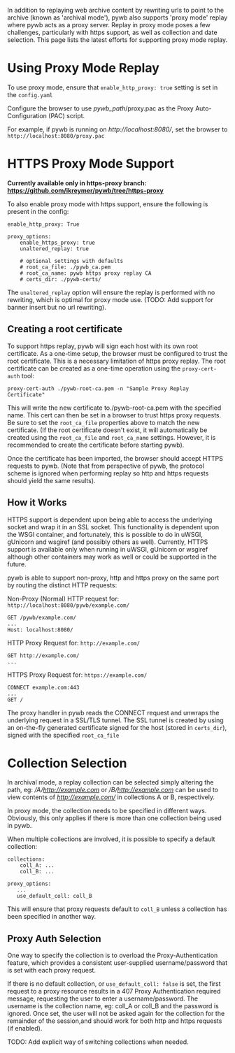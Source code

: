 In addition to replaying web archive content by rewriting urls to point to the archive (known as 'archival mode'), pywb also supports 'proxy mode' replay where pywb acts as a proxy server.
Replay in proxy mode poses a few challenges, particularly with https support, as well as collection and date selection. This page lists the latest efforts for supporting proxy mode replay.

# Using Proxy Mode Replay

To use proxy mode, ensure that `enable_http_proxy: true` setting is set in the `config.yaml`

Configure the browser to use *pywb_path*/proxy.pac as the Proxy Auto-Configuration (PAC) script.

For example, if pywb is running on *http://localhost:8080/*, set the browser to `http://localhost:8080/proxy.pac`


# HTTPS Proxy Mode Support

**Currently available only in https-proxy branch: https://github.com/ikreymer/pywb/tree/https-proxy**

To also enable proxy mode with https support, ensure the following is present in the config:

```
enable_http_proxy: True

proxy_options:
    enable_https_proxy: true
    unaltered_replay: true
    
    # optional settings with defaults
    # root_ca_file: ./pywb_ca.pem
    # root_ca_name: pywb https proxy replay CA
    # certs_dir: ./pywb-certs/
```

The `unaltered_replay` option will ensure the replay is performed with no rewriting, which is optimal for proxy mode use. (TODO: Add support for banner insert but no url rewriting).

## Creating a root certificate

To support https replay, pywb will sign each host with its own root certificate. As a one-time setup, the browser must be configured to trust the root certificate. This is a necessary limitation of https proxy replay. The root certificate can be created as a one-time operation using the `proxy-cert-auth` tool:

`proxy-cert-auth ./pywb-root-ca.pem -n "Sample Proxy Replay Certificate"`

This will write the new certificate to./pywb-root-ca.pem with the specified name. This cert can then be set in a browser to trust https proxy requests. Be sure to set the `root_ca_file` properties above to match the new certificate. (If the root certificate doesn't exist, it will automatically be created using the `root_ca_file` and `root_ca_name` settings. However, it is recommended to create the certificate before starting pywb).

Once the certificate has been imported, the browser should accept HTTPS requests to pywb. (Note that from perspective of pywb, the protocol scheme is ignored when performing replay so http and https requests should yield the same results).

## How it Works

HTTPS support is dependent upon being able to access the underlying socket and wrap it in an SSL socket.
This functionality is dependent upon the WSGI container, and fortunately, this is possible to do in uWSGI, gUnicorn and wsgiref (and possibly others as well). Currently, HTTPS support is available only when running in uWSGI, gUnicorn or wsgiref although other containers may work as well or could be supported in the future.

pywb is able to support non-proxy, http and https proxy on the same port by routing the distinct HTTP requests:

Non-Proxy (Normal) HTTP request for: `http://localhost:8080/pywb/example.com/`
```
GET /pywb/example.com/
...
Host: localhost:8080/
```

HTTP Proxy Request for: `http://example.com/`
```
GET http://example.com/
...
```

HTTPS Proxy Request for: `https://example.com/`
```
CONNECT example.com:443
...
GET /
```

The proxy handler in pywb reads the CONNECT request and unwraps the underlying request in a SSL/TLS tunnel.
The SSL tunnel is created by using an on-the-fly generated certificate signed for the host (stored in `certs_dir`), signed with the specified `root_ca_file`

# Collection Selection

In archival mode, a replay collection can be selected simply altering the path, eg:
*/A/http://example.com* or */B/http://example.com* can be used to view contents of *http://example.com/*
in collections A or B, respectively.

In proxy mode, the collection needs to be specified in different ways. Obviously, this only applies if there is more than one collection being used in pywb.

When multiple collections are involved, it is possible to specify a default collection:

```
collections:
    coll_A: ...
    coll_B: ...

proxy_options:
   ...
   use_default_coll: coll_B
```

This will ensure that proxy requests default to `coll_B` unless a collection has been specified in another way.

## Proxy Auth Selection

One way to specify the collection is to overload the Proxy-Authentication feature, which provides a consistent user-supplied username/password that is set with each proxy request.

If there is no default collection, or `use_default_coll: false` is set, the first request to a proxy resource results in a 407 Proxy Authentication required message, requesting the user to enter a username/password.
The username is the collection name, eg: coll_A or coll_B and the password is ignored.
Once set, the user will not be asked again for the collection for the remainder of the session,and should work for both http and https requests (if enabled).

TODO: Add explicit way of switching collections when needed.
